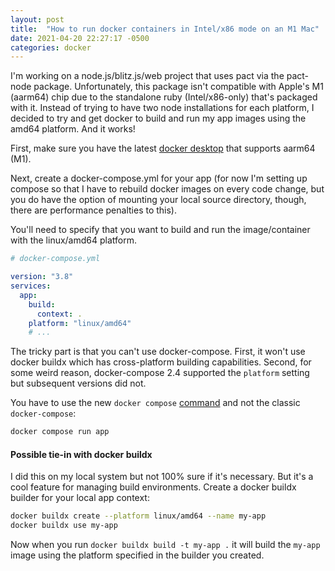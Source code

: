 ```yaml
---
layout: post
title:  "How to run docker containers in Intel/x86 mode on an M1 Mac"
date: 2021-04-20 22:27:17 -0500
categories: docker
---
```


I'm working on a node.js/blitz.js/web project that uses pact via the pact-node
package. Unfortunately, this package isn't compatible with Apple's M1 (aarm64)
chip due to the standalone ruby (Intel/x86-only) that's packaged with it.
Instead of trying to have two node installations for each platform, I decided to
try and get docker to build and run my app images using the amd64 platform. And
it works!

First, make sure you have the latest [docker
desktop](https://docs.docker.com/docker-for-mac/apple-silicon/) that supports
aarm64 (M1).

Next, create a docker-compose.yml for your app (for now I'm setting up compose
so that I have to rebuild docker images on every code change, but you do have
the option of mounting your local source directory, though, there are
performance penalties to this).

You'll need to specify that you want to build and run the image/container with
the linux/amd64 platform.

```yaml
# docker-compose.yml

version: "3.8"
services:
  app:
    build:
      context: .
    platform: "linux/amd64"
    # ...
```

The tricky part is that you can't use docker-compose. First, it won't use
docker buildx which has cross-platform building capabilities. Second, for some
weird reason, docker-compose 2.4 supported the `platform` setting but subsequent
versions did not. 

You have to use the new `docker compose`
[command](https://docs.docker.com/compose/cli-command/) and not the classic
`docker-compose`:

```bash
docker compose run app
```

#### Possible tie-in with docker buildx

I did this on my local system but not 100% sure if it's necessary. But it's a
cool feature for managing build environments. Create a docker buildx builder
for your local app context:

```bash
docker buildx create --platform linux/amd64 --name my-app
docker buildx use my-app
```

Now when you run `docker buildx build -t my-app .` it will build the `my-app`
image using the platform specified in the builder you created.
